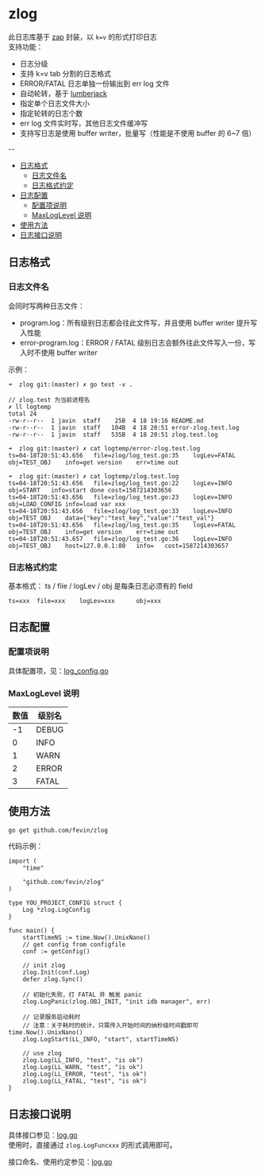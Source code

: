 # zlog

此日志库基于 [zap](https://github.com/uber-go/zap) 封装，以 `k=v` 的形式打印日志    
支持功能：
* 日志分级
* 支持 k=v tab 分割的日志格式
* ERROR/FATAL 日志单独一份输出到 err log 文件
* 自动轮转，基于 [lumberjack](https://github.com/natefinch/lumberjack)
* 指定单个日志文件大小
* 指定轮转的日志个数
* err log 文件实时写，其他日志文件缓冲写
* 支持写日志是使用 buffer writer，批量写（性能是不使用 buffer 的 6~7 倍）

--

  * [日志格式](#日志格式)
     * [日志文件名](#日志文件名)
     * [日志格式约定](#日志格式约定)
  * [日志配置](#日志配置)
     * [配置项说明](#配置项说明)
     * [MaxLogLevel 说明](#maxloglevel-说明)
  * [使用方法](#使用方法)
  * [日志接口说明](#日志接口说明)

## 日志格式
### 日志文件名
会同时写两种日志文件：
* program.log：所有级别日志都会往此文件写，并且使用 buffer writer 提升写入性能
* error-program.log：ERROR / FATAL 级别日志会额外往此文件写入一份，写入时不使用 buffer writer

示例：
```
➜  zlog git:(master) ✗ go test -v .

// zlog.test 为当前进程名
✗ ll logtemp
total 24
-rw-r--r--  1 javin  staff    25B  4 18 19:16 README.md
-rw-r--r--  1 javin  staff   104B  4 18 20:51 error-zlog.test.log
-rw-r--r--  1 javin  staff   535B  4 18 20:51 zlog.test.log

➜  zlog git:(master) ✗ cat logtemp/error-zlog.test.log
ts=04-18T20:51:43.656	file=zlog/log_test.go:35	logLev=FATAL		obj=TEST_OBJ	info=get version	err=time out

➜  zlog git:(master) ✗ cat logtemp/zlog.test.log
ts=04-18T20:51:43.656	file=zlog/log_test.go:22	logLev=INFO		obj=START	info=start done	cost=1587214303656
ts=04-18T20:51:43.656	file=zlog/log_test.go:23	logLev=INFO		obj=LOAD_CONFIG	info=load var xxx
ts=04-18T20:51:43.656	file=zlog/log_test.go:33	logLev=INFO		obj=TEST_OBJ	data={"key":"test_key","value":"test_val"}
ts=04-18T20:51:43.656	file=zlog/log_test.go:35	logLev=FATAL		obj=TEST_OBJ	info=get version	err=time out
ts=04-18T20:51:43.657	file=zlog/log_test.go:36	logLev=INFO		obj=TEST_OBJ	host=127.0.0.1:80	info=	cost=1587214303657
```

### 日志格式约定
基本格式： ts / file / logLev / obj 是每条日志必须有的 field  
```
ts=xxx	file=xxx	logLev=xxx		obj=xxx
```

## 日志配置
### 配置项说明

具体配置项，见：[log_config.go](./log_config.go#L17)

### MaxLogLevel 说明

| 数值 | 级别名 |
| ---- | ---- |
| -1 | DEBUG |
| 0 | INFO |
| 1 | WARN |
| 2 | ERROR |
| 3 | FATAL |

## 使用方法

```
go get github.com/fevin/zlog
```

代码示例：

```
import (
    "time"

    "github.com/fevin/zlog"
)

type YOU_PROJECT_CONFIG struct {
    Log *zlog.LogConfig
}

func main() {
    startTimeNS := time.Now().UnixNano()
    // get config from configfile
    conf := getConfig()

    // init zlog
    zlog.Init(conf.Log)
    defer zlog.Sync()

    // 初始化失败，打 FATAL 并 触发 panic
    zlog.LogPanic(zlog.OBJ_INIT, "init idb manager", err)

    // 记录服务启动耗时
    // 注意：关于耗时的统计，只需传入开始时间的纳秒级时间戳即可 time.Now().UnixNano()
    zlog.LogStart(LL_INFO, "start", startTimeNS)

    // use zlog
    zlog.Log(LL_INFO, "test", "is ok")
    zlog.Log(LL_WARN, "test", "is ok")
    zlog.Log(LL_ERROR, "test", "is ok")
    zlog.Log(LL_FATAL, "test", "is ok")
}
```

## 日志接口说明

具体接口参见：[log.go](./log.go)    
使用时，直接通过 `zlog.LogFuncxxx` 的形式调用即可。    

接口命名、使用约定参见：[log.go](./log.go)  
